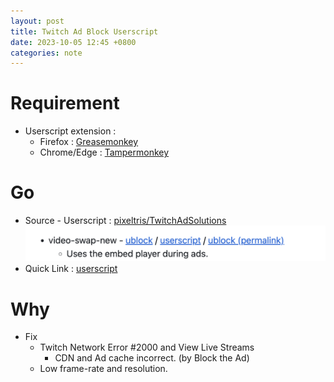 ```yaml
---
layout: post
title: Twitch Ad Block Userscript
date: 2023-10-05 12:45 +0800
categories: note
---
```

# Requirement

- Userscript extension :
	- Firefox : [Greasemonkey](https://addons.mozilla.org/zh-TW/firefox/addon/greasemonkey/)
	- Chrome/Edge : [Tampermonkey](https://chrome.google.com/webstore/detail/tampermonkey/dhdgffkkebhmkfjojejmpbldmpobfkfo)

# Go

- Source - Userscript : [pixeltris/TwitchAdSolutions](https://github.com/pixeltris/TwitchAdSolutions)
![images/2023-10-05-twitch-adblock-userscript-img1.png](/images/2023-10-05-twitch-adblock-userscript-img1.png)
- Quick Link : [userscript](https://github.com/pixeltris/TwitchAdSolutions/raw/master/video-swap-new/video-swap-new.user.js)

# Why

- Fix 
	- Twitch Network Error #2000 and View Live Streams
		- CDN and Ad cache incorrect. (by Block the Ad)
	- Low frame-rate and resolution.